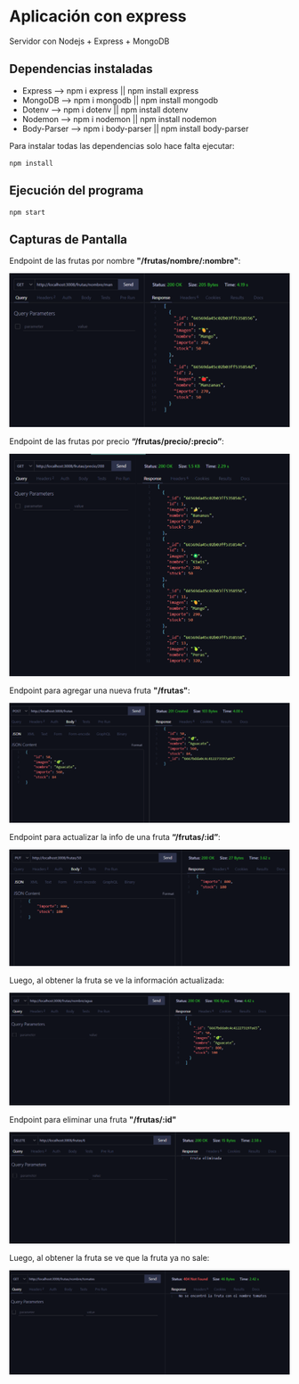 # Aplicación con express

Servidor con Nodejs + Express + MongoDB

## Dependencias instaladas
- Express --> npm i express || npm install express
- MongoDB --> npm i mongodb || npm install mongodb
- Dotenv  --> npm i dotenv  || npm install dotenv
- Nodemon --> npm i nodemon || npm install nodemon
- Body-Parser --> npm i body-parser || npm install body-parser

Para instalar todas las dependencias solo hace falta ejecutar:

```
npm install
```

## Ejecución del programa

```
npm start
```

## Capturas de Pantalla

Endpoint de las frutas por nombre **"/frutas/nombre/:nombre"**:

![Endpoint las frutas por nombre](images/frutaNombre.png)

Endpoint de las frutas por precio **“/frutas/precio/:precio”**:

![Endpoint de las frutas por precio](images/frutaPrecio.png)

Endpoint para agregar una nueva fruta **"/frutas"**:

![Enpoint POST](images/POST.png)

Endpoint para actualizar la info de una fruta **“/frutas/:id”**:

![Endpoint PUT](images/PUT.png)

Luego, al obtener la fruta se ve la información actualizada:

![Endpoint PUT](images/PUT2.png)

Endpoint para eliminar una fruta **"/frutas/:id"**

![Endpoint DELETE](images/DELETE.png)

Luego, al obtener la fruta se ve que la fruta ya no sale:

![Endpoint DELETE](images/DELETE2.png)